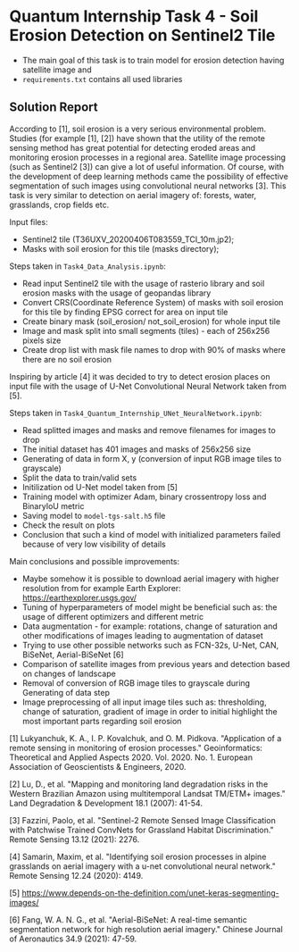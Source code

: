 # Quantum Internship Task 4 - Soil Erosion Detection on Sentinel2 Tile

* The main goal of this task is to train model for erosion detection having satellite image and 
* ```requirements.txt``` contains all used libraries

## Solution Report


According to [1], soil erosion is a very serious environmental problem. Studies (for example [1], [2]) have shown that the utility of the remote sensing method has great potential for detecting eroded areas and monitoring erosion processes in a regional area.
Satellite image processing (such as Sentinel2 [3]) can give a lot of useful information. Of course, with the development of deep learning methods came the possibility of effective segmentation of such images using convolutional neural networks [3].
This task is very similar to detection on aerial imagery of: forests, water, grasslands, crop fields etc.


Input files:
* Sentinel2 tile (T36UXV_20200406T083559_TCI_10m.jp2);
* Masks with soil erosion for this tile (masks directory);

Steps taken in ```Task4_Data_Analysis.ipynb```:

* Read input Sentinel2 tile with the usage of rasterio library and soil erosion masks with the usage of geopandas library
* Convert CRS(Coordinate Reference System) of masks with soil erosion for this tile by finding EPSG correct for area on input tile
* Create binary mask (soil_erosion/ not_soil_erosion) for whole input tile
* Image and mask split into small segments (tiles) - each of 256x256 pixels size
* Create drop list with mask file names to drop with 90% of masks where there are no soil erosion


Inspiring by article [4] it was decided to try to detect erosion places on input file with the usage of U-Net Convolutional Neural Network taken from [5].


Steps taken in ```Task4_Quantum_Internship_UNet_NeuralNetwork.ipynb```:

* Read splitted images and masks and remove filenames for images to drop
* The initial dataset has 401 images and masks of 256x256 size
* Generating of data in form X, y (conversion of input RGB image tiles to grayscale)
* Split the data to train/valid sets
* Initilization od U-Net model taken from [5]
* Training model with optimizer Adam, binary crossentropy loss and BinaryIoU metric
* Saving model to ```model-tgs-salt.h5``` file
* Check the result on plots
* Conclusion that such a kind of model with initialized parameters failed because of very low visibility of details 


Main conclusions and possible improvements:

* Maybe somehow it is possible to download aerial imagery with higher resolution from for example Earth Explorer: https://earthexplorer.usgs.gov/
* Tuning of hyperparameters of model might be beneficial such as: the usage of different optimizers and different metric
* Data augmentation - for example: rotations, change of saturation and other modifications of images leading to augmentation of dataset
* Trying to use other possible networks such as FCN-32s, U-Net, CAN, BiSeNet, Aerial-BiSeNet [6]
* Comparison of satellite images from previous years and detection based on changes of landscape
* Removal of conversion of RGB image tiles to grayscale during Generating of data step
* Image preprocessing of all input image tiles such as: thresholding, change of saturation, gradient of image in order to initial highlight the most important parts regarding soil erosion



[1] Lukyanchuk, K. A., I. P. Kovalchuk, and O. M. Pidkova. "Application of a remote sensing in monitoring of erosion processes." Geoinformatics: Theoretical and Applied Aspects 2020. Vol. 2020. No. 1. European Association of Geoscientists & Engineers, 2020.

[2] Lu, D., et al. "Mapping and monitoring land degradation risks in the Western Brazilian Amazon using multitemporal Landsat TM/ETM+ images." Land Degradation & Development 18.1 (2007): 41-54.

[3] Fazzini, Paolo, et al. "Sentinel-2 Remote Sensed Image Classification with Patchwise Trained ConvNets for Grassland Habitat Discrimination." Remote Sensing 13.12 (2021): 2276.

[4] Samarin, Maxim, et al. "Identifying soil erosion processes in alpine grasslands on aerial imagery with a u-net convolutional neural network." Remote Sensing 12.24 (2020): 4149.

[5] https://www.depends-on-the-definition.com/unet-keras-segmenting-images/

[6] Fang, W. A. N. G., et al. "Aerial-BiSeNet: A real-time semantic segmentation network for high resolution aerial imagery." Chinese Journal of Aeronautics 34.9 (2021): 47-59.
